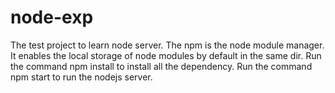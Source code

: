 # node-exp
The test project to learn node server.
The npm is the node module manager.
It enables the local storage of node modules by default in the same dir.
Run the command npm install to install all the dependency.
Run the command npm start to run the nodejs server.
